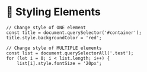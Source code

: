 # 🎨 Styling Elements

    // Change style of ONE element
    const title = document.querySelector('#container');
    title.style.backgroundColor = 'red';

    // Change style of MULTIPLE elements
    const list = document.querySelectorAll('.test');
    for (let i = 0; i < list.length; i++) {
        list[i].style.fontSize = '20px';
